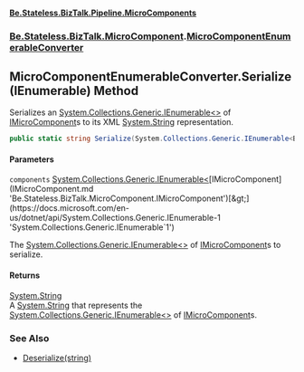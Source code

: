 #### [Be.Stateless.BizTalk.Pipeline.MicroComponents](README.md 'README')
### [Be.Stateless.BizTalk.MicroComponent](Be.Stateless.BizTalk.MicroComponent.md 'Be.Stateless.BizTalk.MicroComponent').[MicroComponentEnumerableConverter](MicroComponentEnumerableConverter.md 'Be.Stateless.BizTalk.MicroComponent.MicroComponentEnumerableConverter')

## MicroComponentEnumerableConverter.Serialize(IEnumerable<IMicroComponent>) Method

Serializes an [System.Collections.Generic.IEnumerable&lt;&gt;](https://docs.microsoft.com/en-us/dotnet/api/System.Collections.Generic.IEnumerable-1 'System.Collections.Generic.IEnumerable`1') of [IMicroComponent](IMicroComponent.md 'Be.Stateless.BizTalk.MicroComponent.IMicroComponent')s to its XML [System.String](https://docs.microsoft.com/en-us/dotnet/api/System.String 'System.String')
representation.

```csharp
public static string Serialize(System.Collections.Generic.IEnumerable<Be.Stateless.BizTalk.MicroComponent.IMicroComponent> components);
```
#### Parameters

<a name='Be.Stateless.BizTalk.MicroComponent.MicroComponentEnumerableConverter.Serialize(System.Collections.Generic.IEnumerable_Be.Stateless.BizTalk.MicroComponent.IMicroComponent_).components'></a>

`components` [System.Collections.Generic.IEnumerable&lt;](https://docs.microsoft.com/en-us/dotnet/api/System.Collections.Generic.IEnumerable-1 'System.Collections.Generic.IEnumerable`1')[IMicroComponent](IMicroComponent.md 'Be.Stateless.BizTalk.MicroComponent.IMicroComponent')[&gt;](https://docs.microsoft.com/en-us/dotnet/api/System.Collections.Generic.IEnumerable-1 'System.Collections.Generic.IEnumerable`1')

The [System.Collections.Generic.IEnumerable&lt;&gt;](https://docs.microsoft.com/en-us/dotnet/api/System.Collections.Generic.IEnumerable-1 'System.Collections.Generic.IEnumerable`1') of [IMicroComponent](IMicroComponent.md 'Be.Stateless.BizTalk.MicroComponent.IMicroComponent')s to serialize.

#### Returns
[System.String](https://docs.microsoft.com/en-us/dotnet/api/System.String 'System.String')  
A [System.String](https://docs.microsoft.com/en-us/dotnet/api/System.String 'System.String') that represents the [System.Collections.Generic.IEnumerable&lt;&gt;](https://docs.microsoft.com/en-us/dotnet/api/System.Collections.Generic.IEnumerable-1 'System.Collections.Generic.IEnumerable`1') of [IMicroComponent](IMicroComponent.md 'Be.Stateless.BizTalk.MicroComponent.IMicroComponent')s.

### See Also
- [Deserialize(string)](MicroComponentEnumerableConverter.Deserialize(string).md 'Be.Stateless.BizTalk.MicroComponent.MicroComponentEnumerableConverter.Deserialize(string)')